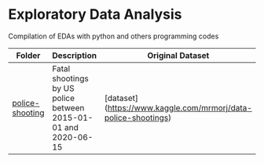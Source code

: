 # Exploratory Data Analysis
 Compilation of EDAs with python and others programming codes
 
 
Folder | Description | Original Dataset
---|--- |---
[police-shooting]() | Fatal shootings by US police between 2015-01-01 and 2020-06-15 | [dataset] (https://www.kaggle.com/mrmorj/data-police-shootings) 
